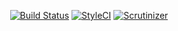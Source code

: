 <p align="center">
    <a href="https://travis-ci.org/travisobregon/snippets"><img src="https://travis-ci.org/travisobregon/snippets.svg?branch=master" alt="Build Status"></a>
    <a href="https://styleci.io/repos/83910142"><img src="https://styleci.io/repos/83910142/shield?branch=master&style=flat" alt="StyleCI"></a>
    <a href="https://scrutinizer-ci.com/g/travisobregon/snippets/"><img src="https://scrutinizer-ci.com/g/travisobregon/snippets/badges/quality-score.png?b=master" alt="Scrutinizer"></a>
    
    
</p>
